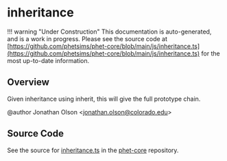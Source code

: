 # inheritance

!!! warning "Under Construction"
    This documentation is auto-generated, and is a work in progress. Please see the source code at
    [https://github.com/phetsims/phet-core/blob/main/js/inheritance.ts](https://github.com/phetsims/phet-core/blob/main/js/inheritance.ts) for the most up-to-date information.

## Overview

Given inheritance using inherit, this will give the full prototype chain.

@author Jonathan Olson &lt;jonathan.olson@colorado.edu&gt;



## Source Code

See the source for [inheritance.ts](https://github.com/phetsims/phet-core/blob/main/js/inheritance.ts) in the [phet-core](https://github.com/phetsims/phet-core) repository.

